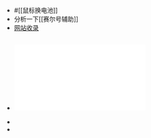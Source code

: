 - #[[鼠标换电池]]
- 分析一下[[赛尔号辅助]]
- [网站收录](https://liwengo.top/2019/10/11/google-search-console/)
- ![Python编程快速上手：让繁琐工作自动化 (Al Sweigart) (Z-Library).pdf](../assets/Python编程快速上手：让繁琐工作自动化_(Al_Sweigart)_(Z-Library)_1685510125704_0.pdf)
	-
-
-